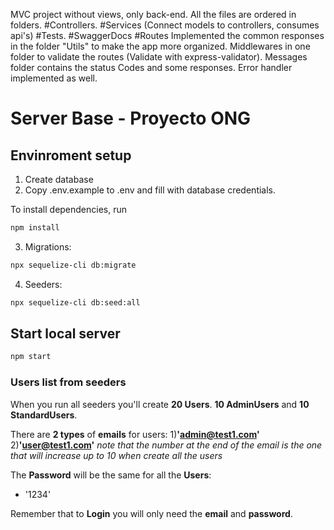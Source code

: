 MVC project without views, only back-end.
All the files are ordered in folders.
#Controllers.
#Services (Connect models to controllers, consumes api's)
#Tests.
#SwaggerDocs
#Routes
Implemented the common responses in the folder "Utils" to make the app more organized.
Middlewares in one folder to validate the routes (Validate with express-validator).
Messages folder contains the status Codes and some responses.
Error handler implemented as well.










# Server Base - Proyecto ONG


## Envinroment setup

1) Create database
2) Copy .env.example to .env and fill with database credentials.

To install dependencies, run
``` bash
npm install
```

3) Migrations:
``` bash
npx sequelize-cli db:migrate
```

4) Seeders:
``` bash
npx sequelize-cli db:seed:all
```

## Start local server

``` bash
npm start
```
### Users list from seeders
When you run all seeders you'll create **20 Users**. **10 AdminUsers** and **10 StandardUsers**.

There are **2 types** of **emails** for users:
1)**'admin@test1.com'**
2)**'user@test1.com'**
*note that the number at the end of the email is the one that will increase up to 10 when create all the users*

The **Password** will be the same for all the **Users**:
- '1234'

Remember that to **Login** you will only need the **email** and **password**.
